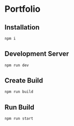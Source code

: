 # Portfolio

## Installation

```bash
npm i
```

## Development Server

```bash
npm run dev
```

## Create Build

```bash
npm run build
```

## Run Build

```bash
npm run start
```
